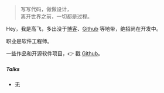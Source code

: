 > 写写代码，做做设计，  
> 离开世界之前，一切都是过程。

Hey，我是高飞，多出没于[博客](https://ipages.top)、[Github](http://github.com/feitouch) 等地带，绝招尚在开发中。

职业是软件工程师。

一些作品和开源软件项目，👉 戳 [Github](http://github.com/feitouch)。 


##### Talks

- 无


[1]: //huangxuan.me/2015/07/09/js-module-7day/
[2]: //huangxuan.me/2015/12/28/css-sucks-2015/
[3]: //huangxuan.me/2016/06/05/pwa-in-my-pov/
[4]: //huangxuan.me/2016/10/20/pwa-qcon2016/
[5]: //huangxuan.me/2016/11/20/sw-101-gdgdf/
[6]: https://yanshuo.io/assets/player/?deck=58ac8598b123db0067292f92 "PWA Rehashing"
[7]: https://yanshuo.io/assets/player/?deck=593ad6fbfe88c2006a0a0d6d "The State of PWA"
[8]: https://yanshuo.io/assets/player/?deck=594d673d570c357d0698a950 "Building PWA"
[9]: //huangxuan.me/jsconfcn2017/


